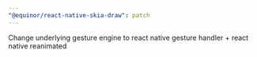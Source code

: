 ```yaml
---
"@equinor/react-native-skia-draw": patch
---
```


Change underlying gesture engine to react native gesture handler + react native reanimated
